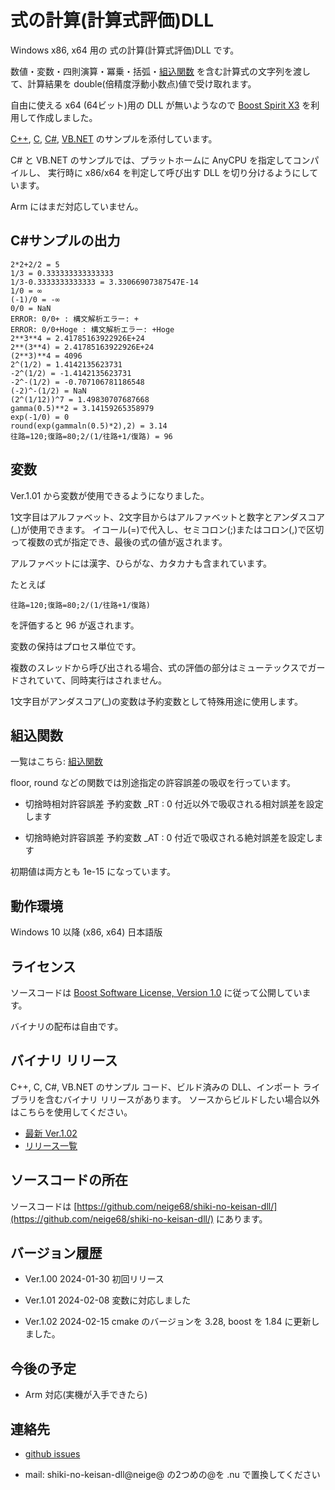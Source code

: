 # 式の計算(計算式評価)DLL

Windows x86, x64 用の 式の計算(計算式評価)DLL です。

数値・変数・四則演算・冪乗・括弧・[組込関数](builtin_functions.html)
を含む計算式の文字列を渡して、計算結果を double(倍精度浮動小数点)値で受け取れます。

自由に使える x64 (64ビット)用の DLL が無いようなので 
[Boost Spirit X3](https://www.boost.org/doc/libs/1_84_0/libs/spirit/doc/x3/html/index.html) 
を利用して作成しました。

[C++](https://github.com/neige68/shiki-no-keisan-dll/blob/main/sample/vcpp/eval.cpp), 
[C](https://github.com/neige68/shiki-no-keisan-dll/blob/main/sample/vc/sample.c), 
[C#](https://github.com/neige68/shiki-no-keisan-dll/blob/main/sample/cs/sample.cs), 
[VB.NET](https://github.com/neige68/shiki-no-keisan-dll/blob/main/sample/vb/sample.vb) 
のサンプルを添付しています。

C# と VB.NET のサンプルでは、プラットホームに AnyCPU を指定してコンパイルし、
実行時に x86/x64 を判定して呼び出す DLL を切り分けるようにしています。

Arm にはまだ対応していません。

## C#サンプルの出力

    2*2+2/2 = 5
    1/3 = 0.333333333333333
    1/3-0.3333333333333 = 3.33066907387547E-14
    1/0 = ∞
    (-1)/0 = -∞
    0/0 = NaN
    ERROR: 0/0+ : 構文解析エラー: +
    ERROR: 0/0+Hoge : 構文解析エラー: +Hoge
    2**3**4 = 2.41785163922926E+24
    2**(3**4) = 2.41785163922926E+24
    (2**3)**4 = 4096
    2^(1/2) = 1.4142135623731
    -2^(1/2) = -1.4142135623731
    -2^-(1/2) = -0.707106781186548
    (-2)^-(1/2) = NaN
    (2^(1/12))^7 = 1.49830707687668
    gamma(0.5)**2 = 3.14159265358979
    exp(-1/0) = 0
    round(exp(gammaln(0.5)*2),2) = 3.14
    往路=120;復路=80;2/(1/往路+1/復路) = 96

## 変数

Ver.1.01 から変数が使用できるようになりました。

1文字目はアルファベット、2文字目からはアルファベットと数字とアンダスコア(_)が使用できます。
イコール(=)で代入し、セミコロン(;)またはコロン(,)で区切って複数の式が指定でき、最後の式の値が返されます。

アルファベットには漢字、ひらがな、カタカナも含まれています。

たとえば

    往路=120;復路=80;2/(1/往路+1/復路)
    
を評価すると 96 が返されます。

変数の保持はプロセス単位です。

複数のスレッドから呼び出される場合、式の評価の部分はミューテックスでガードされていて、同時実行はされません。

1文字目がアンダスコア(_)の変数は予約変数として特殊用途に使用します。

## 組込関数

一覧はこちら: [組込関数](builtin_functions.html)

floor, round などの関数では別途指定の許容誤差の吸収を行っています。

* 切捨時相対許容誤差 予約変数 _RT : 0 付近以外で吸収される相対誤差を設定します

* 切捨時絶対許容誤差 予約変数 _AT : 0 付近で吸収される絶対誤差を設定します

初期値は両方とも 1e-15 になっています。

## 動作環境

Windows 10 以降 (x86, x64) 日本語版

## ライセンス

ソースコードは [Boost Software License, Version 1.0](https://www.boost.org/LICENSE_1_0.txt) に従って公開しています。

バイナリの配布は自由です。

## バイナリ リリース

C++, C, C#, VB.NET のサンプル コード、ビルド済みの DLL、インポート ライブラリを含むバイナリ リリースがあります。
ソースからビルドしたい場合以外はこちらを使用してください。

* [最新 Ver.1.02](https://github.com/neige68/shiki-no-keisan-dll/releases/download/v1.2/shiki-no-keisan-dll-1.02.zip)
* [リリース一覧](https://github.com/neige68/shiki-no-keisan-dll/releases) 

## ソースコードの所在

ソースコードは 
[https://github.com/neige68/shiki-no-keisan-dll/](https://github.com/neige68/shiki-no-keisan-dll/) 
にあります。

## バージョン履歴

* Ver.1.00 2024-01-30 初回リリース

* Ver.1.01 2024-02-08 変数に対応しました

* Ver.1.02 2024-02-15 cmake のバージョンを 3.28, boost を 1.84 に更新しました。

## 今後の予定

* Arm 対応(実機が入手できたら)

## 連絡先

* [github issues](https://github.com/neige68/shiki-no-keisan-dll/issues)

* mail: shiki-no-keisan-dll@neige@ の2つめの@を .nu で置換してください
